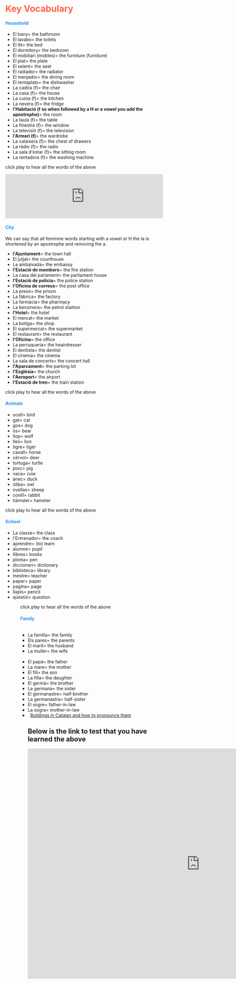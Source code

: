 <body>
<h1 style="color:Tomato;">Key Vocabulary</h1>

<h4 style="color:DodgerBlue;">Household</h4>
<ul>
  <li>El bany= the bathroom</li>
  <li>El lavabo= the toilets</li>
  <li>El llit= the bed</li>
  <li>El dormitory= the bedroom</li>
  <li>El mobiliari (mobles)= the furniture (furniture)</li>
  <li>El plat= the plate</li>
  <li>El seient= the seat</li> 
  <li>El radiador= the radiator</li>
  <li>El menjador= the dining room</li>
  <li>El rentaplats= the dishwasher</li>
  <li>La cadira (f)= the chair</li>
  <li>La casa (f)= the house</li>
  <li>La cuina (f)= the kitchen</li>
  <li>La nevera (f)= the fridge</li>
  <li><b>l'Habitació (f so when followed by a H or a vowel you add the apostrophe)</b>= the room</li>
  <li>La taula (f)= the table</li>
  <li>La finestra (f)= the window</li>
  <li>La televisió (f)= the television</li>
  <li><b>l'Armari (f)</b>= the wardrobe</li>
  <li>La calaixera (f)= the chest of drawers</li>
  <li>La ràdio (f)= the radio</li>
  <li>La sala d'estar (f)= the sitting room</li>
  <li>La rentadora (f)= the washing machine</li>
</ul>
<p>click play to hear all the words of the above</p><iframe src="https://archive.org/embed/tonistrachan_gmail_Bany" width="500" height="140" frameborder="0" webkitallowfullscreen="true" mozallowfullscreen="true" allowfullscreen></iframe>

<h4 style="color:DodgerBlue;">City</h4>
<p>We can say that all feminine words starting with a vowel or H the la is shortened by an apostrophe and removing the a.<p>
<ul>
  <li><b>l'Ajuntament</b>= the town hall</li>
  <li>El jutjat= the courthouse</li>
  <li>La ambaixada= the embassy</li>
  <li><b>l'Estació de mombers</b>= the fire station</li>
  <li>La casa del parlament= the parliament house</li>
  <li><b>l'Estació de policia</b>= the police station</li>
  <li><b>l'Oficina de correus</b>= the post office</li>
  <li>La presó= the prison</li>
  <li>La fàbrica= the factory</li>
  <li>La farmàcia= the pharmacy</li>
  <li>La benzinera= the petrol staition</li>
  <li><b>l'Hotel</b>= the hotel</li>
  <li>El mercat= the market</li>
  <li>La botiga= the shop</li>
  <li>El supermercat= the supermarket</li>
  <li>El restaurant= the restaurant</li>
  <li><b>l'Oficina</b>= the office</li>
  <li>La perruqueria= the heairdresser</li>
  <li>El dentista= the dentist</li>
  <li>El cinema= the cinema</li>
  <li>La sala de concerts= the concert hall</li>
  <li><b>l'Aparcament</b>= the parking lot</li>
  <li><b>l'Església</b>= the church</li>
  <li><b>l'Aeroport</b>= the airport</li>
  <li><b>l'Estació de tren</b>= the train station</li>
</ul>

<p>click play to hear all the words of the above</p>

<h4 style="color:DodgerBlue;">Animals</h4>
<ul>
  <li>ocell= bird</li>
  <li>gat= cat</li>
  <li>gos= dog</li>
  <li>òs= bear</li>
  <li>llop= wolf</li>
  <li>lleó= lion</li>
  <li>tigre= tiger</li>
  <li>cavall= horse</li>
  <li>cérvol= deer</li>
  <li>tortuga= turtle</li>
  <li>porc= pig</li>
  <li>vaca= cow</li>
  <li>ànec= duck</li>
  <li>òliba= owl</li>
  <li>ovellas= sheep</li>
  <li>conill= rabbit</li>
  <li>hàmster= hamster</li>
</ul>
  
<p>click play to hear all the words of the above</p>

<h4 style="color:DodgerBlue;">School</h4>
<ul>
  <li>La classe= the class</li>
  <li>l'Entrenador= the coach</li>
  <li>aprendre= (to) learn</li>
  <li>alumne= pupil</li>
  <li>llibres= books</li>
  <li>ploma= pen</li>
  <li>diccionari= dictionary</li>
  <li>biblioteca= library</li>
  <li>mestre= teacher</li>
  <li>paper= paper</li>
  <li>pagina= page</li>
  <li>llapis= pencil</li>
  <li>qüestió= question</li>
<ul>
 
<p>click play to hear all the words of the above</p>


<h4 style="color:DodgerBlue;">Family</h4>
<ul>
  <li>La família= the family</li>
  <li>Els pares= the parents</li>
  <li>El marit= the husband</li>
  <li>La muller= the wife</li>
  <li>El papà= the father</li>
  <li>La mare= the mother</li>
  <li>El fill= the son</li>
  <li>La filla= the daughter</li>
  <li>El germà= the brother</li>
  <li>La germana= the sister</li>
  <li>El germanastre= half-brother</li>
  <li>La germanastra= half-sister</li>
  <li>El sogre= father-in-law</li>
  <li>La sogra= mother-in-law</li>
  <li>
  
<a href="https://youtu.be/GeLMMpw59D4" target="_blank">Buildings in Catalan and how to pronounce them</a>

<h2>Below is the link to test that you have learned the above</h2>

<iframe src="https://h5p.org/h5p/embed/154370" width="1090" height="731" frameborder="0" allowfullscreen="allowfullscreen"></iframe><script src="https://h5p.org/sites/all/modules/h5p/library/js/h5p-resizer.js" charset="UTF-8"></script>
